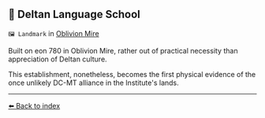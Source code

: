 ## 💬 Deltan Language School

`🖼️ Landmark` in [Oblivion Mire](../refs/oblivion_mire.md)

Built on eon 780 in Oblivion Mire, rather out of practical necessity than appreciation of Deltan culture.

This establishment, nonetheless, becomes the first physical evidence of the once unlikely DC-MT alliance in the Institute's lands.


----------
[⬅️ Back to index](../r/#b0c0_s)